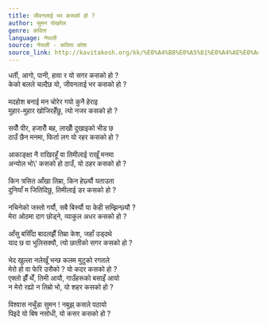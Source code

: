 ```yaml
---
title: जीवनलाई भर कसको हो ?
author: सुमन पोखरेल
genre: कविता
language: नेपाली
source: नेपाली - कविता कोश
source_link: http://kavitakosh.org/kk/%E0%A4%B8%E0%A5%81%E0%A4%AE%E0%A4%A8_%E0%A4%AA%E0%A5%8B%E0%A4%96%E0%A4%B0%E0%A5%87%E0%A4%B2
---
```


धर्ती, आगो, पानी, हावा र यो सगर कसको हो ?  
केको बलले चल्दैछ यो, जीवनलाई भर कसको हो ?  
   
मदहोश बनाई मन चोरेर गयो कुनै हेराइ  
मुहार-मुहार खोजिरहेँछु, त्यो नजर कसको हो ?  
   
सयौँ पीर, हजारौँ बह, लाखौँ दुखाइको भीड छ  
ठाउँ छैन मनमा, फिर्ता लग यो रहर कसको हो ?  
   
आकाङ्क्षा नै राखिरहूँ वा तिमीलाई राखूँ मनमा  
अन्योल भो\\' कसको हो ठाउँ, यो ठहर कसको हो ?  
   
किन त्रसित आँखा तिम्रा, किन हेर्छ्यौ यताउता  
दुनियाँ म जितिदिछु, तिमीलाई डर कसको हो ?  
   
नचिनेको जस्तो गर्यौ, सबै बिर्स्यौ या केही सम्झिन्छ्यौ ?  
मेरा ओठमा दाग छोड्ने, व्याकुल अधर कसको हो ?  
   
आँसु बर्सिँदा बादलझैँ तिम्रा केश, जहाँ उड्दथे  
याद छ वा भुलिसक्यौ, त्यो छातीको सगर कसको हो ?  
   
भेद खुल्ला नलेखूँ भन्छ कलम मुटुको रगतले  
मेरो हो वा फेरि उसैको ? यो कदर कसको हो ?  
एक्लो झैँ थेँ, तिमी आयौ, गाउँहरूको बसाइँ आयो  
न मेरो रह्यो न तिम्रो भो, यो शहर कसको हो ?  
   
विश्वास नचुँडा सुमन ! नबुझ् कसले पठायो  
पिइदे यो बिष नसोधी, यो कसर कसको हो ?
